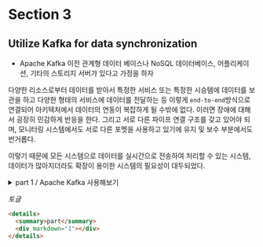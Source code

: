 # Section 3

## Utilize Kafka for data synchronization

- Apache Kafka 이전
  관계형 데이터 베이스나 NoSQL 데이터베이스, 어플리케이션, 기타의 스토리지 서버가 있다고 가정을 하자

다양한 리소스로부터 데이터를 받아서 특정한 서비스 또는 특정한 시승템에 데이터를 보관을 하고 다양한 형태의 서비스에 데이터를 전달하는 등 이렇게 `end-to-end`방식으로 연결되어 아키텍처에서 데이터의 연동이 복잡하게 될 수밖에 없다. 이러면 장애에 대해서 굉장히 민감하게 반응을 한다. 그리고 서로 다른 파이프 연결 구조를 갖고 있어야 되며, 모니터링 시스템에서도 서로 다른 포멧을 사용하고 있기에 유지 및 보수 부분에서도 번거롭다.

이렇기 때문에 모든 시스템으로 데이터를 실시간으로 전송하여 처리할 수 있는 시스템, 데이터가 많아지더라도 확장이 용이한 시스템의 필요성이 대두되었다.

<details>
  <summary>part 1 / Apache Kafka 사용해보기</summary>
  <div markdown="1">

## Kafka Producer and Consumer

[Kafka-docker](https://github.com/wurstmeister/kafka-docker) 프젝트를 `clone`하여 내부에 있는 `docker-compose-single-broker.yml`의 내용을 아래와 강티 수정을 하고 실행

```yaml
version: "2"
services:
  zookeeper:
    image: wurstmeister/zookeeper
    ports:
      - "2181:2181"
    networks:
      my-network:
        ipv4_address: 172.19.0.100
  kafka:
    # build: .
    image: wurstmeister/kafka
    ports:
      - "9092:9092"
    environment:
      KAFKA_ADVERTISED_HOST_NAME: 172.19.0.101
      KAFKA_CREATE_TOPICS: "test:1:1"
      KAFKA_ZOOKEEPER_CONNECT: zookeeper:2181
    volumes:
      - /var/run/docker.sock:/var/run/docker.sock
    depends_on:
      - zookeeper
    networks:
      my-network:
        ipv4_address: 172.19.0.101

networks:
  my-network:
    external: true
    name: ecommerce-network # 172.19.0.1 ~
```

```shell
docker compose -f docker-compose-single-broker.yml up -d
```

```shell
# List
docker exec kafka-docker-kafka-1 /opt/kafka_2.13-2.8.1/bin/kafka-topics.sh --bootstrap-server localhost:9092 --list

# Create
docker exec kafka-docker-kafka-1 /opt/kafka_2.13-2.8.1/bin/kafka-topics.sh --bootstrap-server localhost:9092 --create --topic quickstart-events --partitions 1

# Describe
docker exec kafka-docker-kafka-1 /opt/kafka_2.13-2.8.1/bin/kafka-topics.sh --bootstrap-server localhost:9092 --describe quickstart-events

# Producer
docker exec -it kafka-docker-kafka-1 /opt/kafka_2.13-2.8.1/bin/kafka-console-producer.sh --bootstrap-server localhost:9092 --topic quickstart-events

# Consumer
docker exec -it kafka-docker-kafka-1 /opt/kafka_2.13-2.8.1/bin/kafka-console-consumer.sh --bootstrap-server localhost:9092 --topic quickstart-events --from-beginning
```

---

### 간단한 개념 정리

1. 토픽(Topic):

   - 정의: 메시지를 구분하기 위한 카테고리입니다. 각 토픽은 독립적인 메시지 스트림을 제공합니다.
   - 예시: 예를 들어, user-logs, order-events, sensor-data와 같은 토픽을 설정하여 각기 다른 유형의 메시지를 구분할 수 있습니다.

2. 파티션(Partition):

   - 정의: 각 토픽은 여러 개의 파티션으로 나뉩니다. 파티션은 메시지를 저장하는 물리적 단위입니다.
   - 용도: 파티션을 사용하여 데이터의 병렬 처리를 가능하게 하고, 데이터의 스케일을 조절할 수 있습니다.

3. 복제(Replication):

   - 정의: 각 파티션은 복제본을 가집니다. 복제는 데이터의 내구성과 고가용성을 보장합니다.
   - 용도: 복제본은 여러 브로커에 걸쳐 분산되어 있어, 브로커 장애 시에도 데이터 손실을 방지할 수 있습니다.

4. 프로듀서(Producer):

   - 정의: 데이터를 Kafka에 게시하는 클라이언트입니다.
   - 용도: 프로듀서는 특정 토픽에 메시지를 전송합니다.

5. 컨슈머(Consumer):

   - 정의: Kafka에서 데이터를 읽어오는 클라이언트입니다.
   - 용도: 컨슈머는 특정 토픽에서 메시지를 읽어오고 처리합니다.

6. 컨슈머 그룹(Consumer Group):
   - 정의: 여러 컨슈머가 함께 작업하여 하나의 토픽에서 메시지를 처리하는 그룹입니다.
   - 용도: 컨슈머 그룹을 사용하면 메시지를 병렬로 처리할 수 있으며, 메시지 처리의 부하를 분산시킬 수 있습니다.

- kafka-topics.sh 스크립트를 사용하여 토픽을 관리 명령어
  - --list: 모든 토픽의 목록을 조회합니다. 클러스터에 어떤 토픽들이 있는지 알고 싶을 때 사용합니다.
  - --create: 새 토픽을 생성합니다. 새로운 토픽을 클러스터에 추가할 때 사용합니다.
  - --describe: 특정 토픽의 세부 정보를 조회합니다. 토픽의 설정과 상태를 확인하고 싶을 때 사용합니다.

---

## Kafka Connect

`Kafka Connect`는 `Apache Kafka`의 데이터 통합 도구로, 외부 시스템과 Kafka 간에 데이터를 스트리밍하는 작업을 쉽게 설정하고 관리할 수 있다.  
다양한 소스에서 Kafka로 데이터를 가져오거나, Kafka에서 데이터를 외부 시스템으로 전송할 수 있으며, 플러그인 기반으로 다양한 커넥터를 사용할 수 있다.

데이터를 갖고 오는 쪽을 `Kafka Connect Source`, 보내는 쪽을 `Kafka Connect Sink`라고 한다.

강의에서는 로컬에서 MariaDB를 실행을 하지만, Docker에서 실행을 할 것이다. 그렇기 때문에 도커 이미지를 받고, 컨테이너 생성

```shell
docker pull mariadb:10.5.26

docker run -p 3306:3306 --name mariadb -e MARIADB_ROOT_PASSWORD=test123 -d mariadb:10.5.26
```

  </div>
</details>

_토글_

```html
<details>
  <summary>part</summary>
  <div markdown="1"></div>
</details>
```
